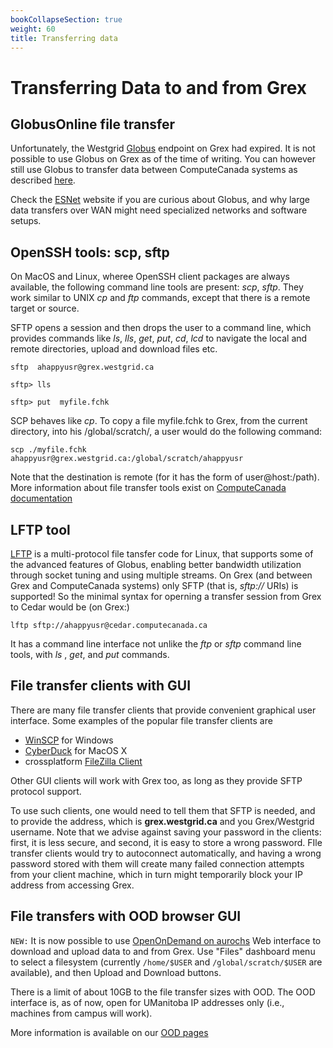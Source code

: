 ```yaml
---
bookCollapseSection: true
weight: 60
title: Transferring data
---
```


# Transferring Data to and from Grex

## GlobusOnline file transfer

Unfortunately, the Westgrid [Globus](https://www.globus.org) endpoint on Grex had expired. 
It is not possible to use Globus on Grex as of the time of writing. You can however still use Globus to transfer data between ComputeCanada systems as described [here](https://docs.computecanada.ca/wiki/Globus). 

Check the [ESNet](https://fasterdata.es.net/) website if you are curious about Globus, and why large data transfers over WAN might need specialized networks and software setups.

## OpenSSH tools: scp, sftp

On MacOS and Linux, wheree OpenSSH client packages are always available, the following command line tools are present: _scp_, _sftp_. 
They work similar to UNIX _cp_ and _ftp_ commands, except that there is a remote target or source. 

SFTP opens a session and then drops the user to a command line, which provides commands like _ls_, _lls_, _get_, _put_, _cd_, _lcd_ to navigate
the local and remote directories, upload and download files etc.

 ```sftp  ahappyusr@grex.westgrid.ca```
 
 ```sftp> lls```
 
 ```sftp> put  myfile.fchk```

SCP behaves like _cp_. To copy a file myfile.fchk to Grex, from the current directory, into his /global/scratch/, a user would do the following command:

 ```scp ./myfile.fchk  ahappyusr@grex.westgrid.ca:/global/scratch/ahappyusr```

Note that the destination is remote (for it has the form of user@host:/path). More information about file transfer tools exist on [ComputeCanada documentation](https://docs.computecanada.ca/wiki/Transferring_data#SCP)

## LFTP tool

[LFTP](http://lftp.yar.ru/) is a multi-protocol file tansfer code for Linux, that supports some of the advanced features of Globus, enabling better bandwidth utilization
through socket tuning and using multiple streams. On Grex (and between Grex and ComputeCanada systems) only SFTP (that is, _sftp://_ URIs) is supported! So the minimal syntax for operning a transfer session
from Grex to Cedar would be (on Grex:)

  ```lftp sftp://ahappyusr@cedar.computecanada.ca```

It has a command line interface not unlike the  _ftp_ or _sftp_ command line tools, with _ls_ , _get_, and _put_ commands.

## File transfer clients with GUI

There are many file transfer clients that provide convenient graphical user interface.
Some examples of the popular file transfer clients are
 * [WinSCP](https://winscp.net/eng/index.php) for Windows
 * [CyberDuck](https://cyberduck.io/) for MacOS X
 * crossplatform [FileZilla Client](https://filezilla-project.org)

Other GUI clients will work with Grex too, as long as they provide SFTP protocol support.

To use such clients, one would need to tell them that SFTP is needed, and to provide the address, which is **grex.westgrid.ca** and you Grex/Westgrid username.
Note that we advise against saving your password in the clients: first, it is less secure, and second, it is easy to store a wrong password. FIle transfer clients
would try to autoconnect automatically, and having a wrong password stored with them will create many failed connection attempts from your client machine, which in turn
might temporarily block your IP address from accessing Grex.

## File transfers with OOD browser GUI

``NEW:`` It is now possible to use [OpenOnDemand on aurochs](https://aurochs.westgrid.ca) Web interface to download and upload data to and from Grex. Use "Files" dashboard menu to select a filesystem (currently ``/home/$USER`` and ``/global/scratch/$USER`` are available), and then Upload and Download buttons.

There is a limit of about 10GB to the file transfer sizes with OOD. The OOD interface is, as of now, open for UManitoba IP addresses only (i.e., machines from campus will work). 

More information is available on our [OOD pages](/doc/docs/grex/ood)